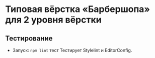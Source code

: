 # Типовая вёрстка «Барбершопа» для 2 уровня вёрстки
## Тестирование

- Запуск: `npm lint`
тест
Тестирует Stylelint и EditorConfig.
